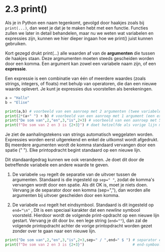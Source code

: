 # 2.3 print()

Als je in Python een naam tegenkomt, gevolgd door haakjes zoals bij `print(...)`, dan weet je dat je te maken hebt met een functie. Functies zullen we later in detail behandelen, maar nu we weten wat variabelen en expressies zijn, kunnen we hier dieper ingaan hoe we print() juist kunnen gebruiken.

Kort gezegd drukt print(...) alle waarden af van de **argumenten** die tussen de haakjes staan. Deze argmumenten moeten steeds gescheiden worden door een komma. Een argument kan zowel een variabele naam zijn, of een **expressie**. 

Een expressie is een combinatie van één of meerdere waardes (zoals strings, integers, of floats) met behulp van operatoren, die dan een nieuwe waarde oplevert. Je kunt je expressies dus voorstellen als berekeningen.

```python
a = "Hallo"
b = "Elise"

print(a,b) # voorbeeld van een aanroep met 2 argumenten (twee variabele namen).
print(2*(a+" ") + b) # voorbeeld van een aanroep met 1 argument (een expressie)
print("De som van",2,"en",3,"is",2+3) # voorbeeld van een aanroep met 5 argumenten
print(f"De som van 2 en 3 is {2+3}") # doet hetzelfde als vorige lijn met 1 expressie.
```
<codapi-snippet sandbox="python" editor="basic"></codapi-snippet>

Je ziet de aanhalingstekens van strings automatisch weggelaten worden. Expressies worden eerst uitgerekend en enkel de uitkomst wordt afgedrukt. Bij meerdere argumenten wordt de komma standaard vervangen door een spatie (" "). Elke printopdracht begint standaard op een nieuwe lijn.

Dit standaardgedrag kunnen we ook veranderen. Je doet dit door de betreffende variabele een andere waarde te geven. 

1. De variabele `sep` regelt de separatie van de uitvoer tussen de argumenten. Standaard is die ingesteld op `sep=" "`, zodat de komma's vervangen wordt door een spatie. Als dit OK is, moet je niets doen. Vervang je de separator door een komma (sep=","), dan worden alle argumenten bij uitvoer gescheiden door een komma.

2. De variabele `end` regelt het eindsymbool. Standaard is dit ingesteld op `end="\n"` , Dit is een speciaal karakter dat een *newline* symbool voorsteld. Hierdoor wordt de volgende print-opdracht op een nieuwe lijn gestart.  Vervang je dit door bv. een lege string (`end=""`), dan zal de volgende printopdracht achter de vorige printopdracht worden gezet zonder over te gaan naar een nieuwe lijn.

```python
print("De som van",2,"en",3,"is",2+3,sep=" / ",end=" $ ") # separator en 
print(f"De som van 2 en 3 is {2+3}") 					  # end-symbool vervangen
```
<codapi-snippet sandbox="python" editor="basic"></codapi-snippet>


